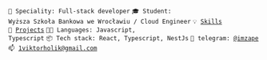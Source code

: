 <code>👷 Speciality: Full-stack developer</code>
<code>🎓 Student: Wyższa Szkoła Bankowa we Wrocławiu / Cloud Engineer</code>
<code>💡 [Skills](SKILLS.md)</code><br />
<code>🧻 [Projects](PROJECTS.md)</code>
<code>🧑‍💻 Languages: Javascript, Typescript</code>
<code>📦 Tech stack: React, Typescript, NestJs</code>
<code>💬 telegram: [@imzape](https://telegram.me/imzape)</code>
<code>📫 [1viktorholik@gmail.com](mailto:1viktorholik@gmail.com)</code>
